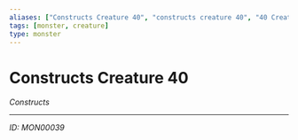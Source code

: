 ```yaml
---
aliases: ["Constructs Creature 40", "constructs creature 40", "40 Creature Constructs"]
tags: [monster, creature]
type: monster
---
```


# Constructs Creature 40

*Constructs*

---
*ID: MON00039*